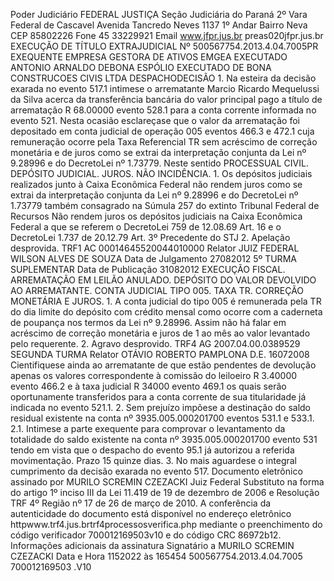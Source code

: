 Poder Judiciário FEDERAL JUSTIÇA Seção Judiciária do Paraná 2º Vara Federal de Cascavel Avenida Tancredo Neves 1137 1º Andar Bairro Neva CEP 85802226 Fone 45 33229921 Email www.jfpr.jus.br preas020jfpr.jus.br EXECUÇÃO DE TÍTULO EXTRAJUDICIAL Nº 500567754.2013.4.04.7005PR EXEQUENTE EMPRESA GESTORA DE ATIVOS EMGEA EXECUTADO ANTONIO ARNALDO DEBONA ESPÓLIO EXECUTADO DE BONA CONSTRUCOES CIVIS LTDA DESPACHODECISÃO 1. Na esteira da decisão exarada no evento 517.1 intimese o arrematante Marcio Ricardo Mequelussi da Silva acerca da transferência bancária do valor principal pago a título de arrematação R 68.00000 evento 528.1 para a conta corrente informada no evento 521. Nesta ocasião esclareçase que o valor da arrematação foi depositado em conta judicial de operação 005 eventos 466.3 e 472.1 cuja remuneração ocorre pela Taxa Referencial TR sem acréscimo de correção monetária e de juros como se extrai da interpretação conjunta da Lei nº 9.28996 e do DecretoLei nº 1.73779. Neste sentido PROCESSUAL CIVIL. DEPÓSITO JUDICIAL. JUROS. NÃO INCIDÊNCIA. 1. Os depósitos judiciais realizados junto à Caixa Econômica Federal não rendem juros como se extrai da interpretação conjunta da Lei nº 9.28996 e do DecretoLei nº 1.73779 também consagrado na Súmula 257 do extinto Tribunal Federal de Recursos Não rendem juros os depósitos judiciais na Caixa Econômica Federal a que se referem o DecretoLei 759 de 12.08.69 Art. 16 e o DecretoLei 1.737 de 20.12.79 Art. 3º Precedente do STJ 2. Apelação desprovida. TRF1 AC 00014645520044010000 Relator JUIZ FEDERAL WILSON ALVES DE SOUZA Data de Julgamento 27082012 5º TURMA SUPLEMENTAR Data de Publicação 31082012 EXECUÇÃO FISCAL. ARREMATAÇÃO EM LEILÃO ANULADO. DEPÓSITO DO VALOR DEVOLVIDO AO ARREMATANTE. CONTA JUDICIAL TIPO 005. TAXA TR. CORREÇÃO MONETÁRIA E JUROS. 1. A conta judicial do tipo 005 é remunerada pela TR do dia limite do depósito com crédito mensal como ocorre com a caderneta de poupança nos termos da Lei nº 9.28996. Assim não há falar em acréscimo de correção monetária e juros de 1 ao mês ao valor levantado pelo requerente. 2. Agravo desprovido. TRF4 AG 2007.04.00.0389529 SEGUNDA TURMA Relator OTÁVIO ROBERTO PAMPLONA D.E. 16072008 Cientifiquese ainda ao arrematante de que estão pendentes de devolução apenas os valores correspondente à comissão do leiloeiro R 3.40000 evento 466.2 e à taxa judicial R 34000 evento 469.1 os quais serão oportunamente transferidos para a conta corrente de sua titularidade já indicada no evento 521.1. 2. Sem prejuízo impõese a destinação do saldo residual existente na conta nº 3935.005.000201700 eventos 531.1 e 533.1. 2.1. Intimese a parte exequente para comprovar o levantamento da totalidade do saldo existente na conta nº 3935.005.000201700 evento 531 tendo em vista que o despacho do evento 95.1 já autorizou a referida movimentação. Prazo 15 quinze dias. 3. No mais aguardese o integral cumprimento da decisão exarada no evento 517. Documento eletrônico assinado por MURILO SCREMIN CZEZACKI Juiz Federal Substituto na forma do artigo 1º inciso III da Lei 11.419 de 19 de dezembro de 2006 e Resolução TRF 4º Região nº 17 de 26 de março de 2010. A conferência da autenticidade do documento está disponível no endereço eletrônico httpwww.trf4.jus.brtrf4processosverifica.php mediante o preenchimento do código verificador 700012169503v10 e do código CRC 86972b12. Informações adicionais da assinatura Signatário a MURILO SCREMIN CZEZACKI Data e Hora 1152022 às 165454 500567754.2013.4.04.7005 700012169503 .V10

